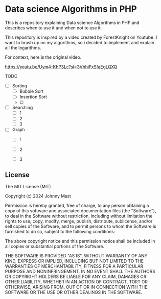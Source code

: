 # Data science Algorithms in PHP
This is a repository explaining Data science Algorithms in PHP and describes when to use it and when not to use it.


This repository is inspired by a video created by ForestKnight on Youtube. I want to 
brush up on my algorithms, so i decided to implement and explain all the logarithms.

For context, here is the original video.

https://youtu.be/Uym4-KhP3Lc?si=3VhhiPxSfaEgLQXQ


TODO
- [ ] Sorting
  - [ ] Bubble Sort
  - [ ] Insertion Sort
  - [ ] 
- [ ] Searching
  - [ ] 1
  - [ ] 2
  - [ ] 3
- [ ] Graph
  - [ ] 1
  - [ ] 2
  - [ ] 3



## License

The MIT License (MIT)

Copyright (c) 2024 Johnny Mast

Permission is hereby granted, free of charge, to any person obtaining a copy
of this software and associated documentation files (the "Software"), to deal
in the Software without restriction, including without limitation the rights
to use, copy, modify, merge, publish, distribute, sublicense, and/or sell
copies of the Software, and to permit persons to whom the Software is
furnished to do so, subject to the following conditions:

The above copyright notice and this permission notice shall be included in all
copies or substantial portions of the Software.

THE SOFTWARE IS PROVIDED "AS IS", WITHOUT WARRANTY OF ANY KIND, EXPRESS OR
IMPLIED, INCLUDING BUT NOT LIMITED TO THE WARRANTIES OF MERCHANTABILITY,
FITNESS FOR A PARTICULAR PURPOSE AND NONINFRINGEMENT. IN NO EVENT SHALL THE
AUTHORS OR COPYRIGHT HOLDERS BE LIABLE FOR ANY CLAIM, DAMAGES OR OTHER
LIABILITY, WHETHER IN AN ACTION OF CONTRACT, TORT OR OTHERWISE, ARISING FROM,
OUT OF OR IN CONNECTION WITH THE SOFTWARE OR THE USE OR OTHER DEALINGS IN THE
SOFTWARE.